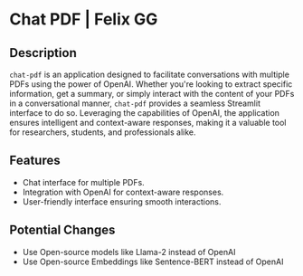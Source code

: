 # Chat PDF | Felix GG

## Description

`chat-pdf` is an application designed to facilitate conversations with multiple PDFs using the power of OpenAI. Whether you're looking to extract specific information, get a summary, or simply interact with the content of your PDFs in a conversational manner, `chat-pdf` provides a seamless Streamlit interface to do so. Leveraging the capabilities of OpenAI, the application ensures intelligent and context-aware responses, making it a valuable tool for researchers, students, and professionals alike.

## Features

- Chat interface for multiple PDFs.
- Integration with OpenAI for context-aware responses.
- User-friendly interface ensuring smooth interactions.

## Potential Changes

- Use Open-source models like Llama-2 instead of OpenAI
- Use Open-source Embeddings like Sentence-BERT instead of OpenAI
